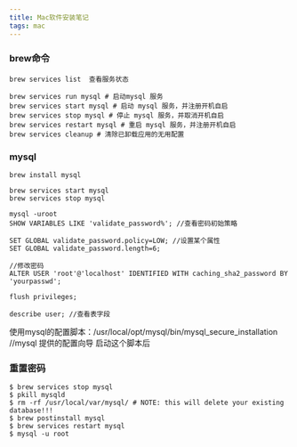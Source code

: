 ```yaml
---
title: Mac软件安装笔记
tags: mac
---
```



### brew命令

```
brew services list  查看服务状态

brew services run mysql # 启动mysql 服务
brew services start mysql # 启动 mysql 服务，并注册开机自启
brew services stop mysql # 停止 mysql 服务，并取消开机自启
brew services restart mysql # 重启 mysql 服务，并注册开机自启
brew services cleanup # 清除已卸载应用的无用配置
```

### mysql

```
brew install mysql

brew services start mysql
brew services stop mysql

mysql -uroot
SHOW VARIABLES LIKE 'validate_password%'; //查看密码初始策略

SET GLOBAL validate_password.policy=LOW; //设置某个属性
SET GLOBAL validate_password.length=6; 

//修改密码
ALTER USER 'root'@'localhost' IDENTIFIED WITH caching_sha2_password BY 'yourpasswd';

flush privileges;

describe user; //查看表字段

```


使用mysql的配置脚本：/usr/local/opt/mysql/bin/mysql_secure_installation   //mysql 提供的配置向导
启动这个脚本后


### 重置密码

```
$ brew services stop mysql
$ pkill mysqld
$ rm -rf /usr/local/var/mysql/ # NOTE: this will delete your existing database!!!
$ brew postinstall mysql
$ brew services restart mysql
$ mysql -u root
```